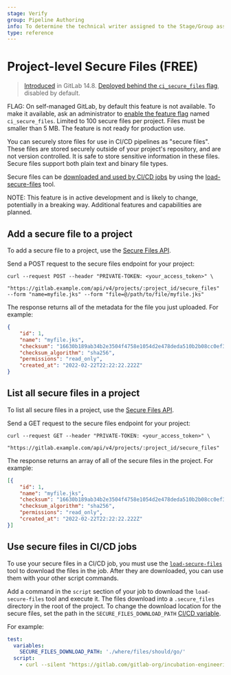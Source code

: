 ```yaml
---
stage: Verify
group: Pipeline Authoring
info: To determine the technical writer assigned to the Stage/Group associated with this page, see https://about.gitlab.com/handbook/engineering/ux/technical-writing/#assignments
type: reference
---
```


# Project-level Secure Files **(FREE)**

> [Introduced](https://gitlab.com/gitlab-org/gitlab/-/merge_requests/78227) in GitLab 14.8. [Deployed behind the `ci_secure_files` flag](../../administration/feature_flags.md), disabled by default.

FLAG:
On self-managed GitLab, by default this feature is not available. To make it available,
ask an administrator to [enable the feature flag](../../administration/feature_flags.md)
named `ci_secure_files`. Limited to 100 secure files per project. Files must be smaller
than 5 MB. The feature is not ready for production use.

You can securely store files for use in CI/CD pipelines as "secure files". These files
are stored securely outside of your project's repository, and are not version controlled.
It is safe to store sensitive information in these files. Secure files support both
plain text and binary file types.

Secure files can be [downloaded and used by CI/CD jobs](#use-secure-files-in-cicd-jobs)
by using the [load-secure-files](https://gitlab.com/gitlab-org/incubation-engineering/devops-for-mobile-apps/load-secure-files)
tool.

NOTE:
This feature is in active development and is likely to change, potentially in a breaking way.
Additional features and capabilities are planned.

## Add a secure file to a project

To add a secure file to a project, use the [Secure Files API](../../api/secure_files.md#create-secure-file).

Send a POST request to the secure files endpoint for your project:

```shell
curl --request POST --header "PRIVATE-TOKEN: <your_access_token>" \
     "https://gitlab.example.com/api/v4/projects/:project_id/secure_files" --form "name=myfile.jks" --form "file=@/path/to/file/myfile.jks"
```

The response returns all of the metadata for the file you just uploaded. For example:

```json
{
    "id": 1,
    "name": "myfile.jks",
    "checksum": "16630b189ab34b2e3504f4758e1054d2e478deda510b2b08cc0ef38d12e80aac",
    "checksum_algorithm": "sha256",
    "permissions": "read_only",
    "created_at": "2022-02-22T22:22:22.222Z"
}
```

## List all secure files in a project

To list all secure files in a project, use the [Secure Files API](../../api/secure_files.md#list-project-secure-files).

Send a GET request to the secure files endpoint for your project:

```shell
curl --request GET --header "PRIVATE-TOKEN: <your_access_token>" \
     "https://gitlab.example.com/api/v4/projects/:project_id/secure_files"
```

The response returns an array of all of the secure files in the project. For example:

```json
[{
    "id": 1,
    "name": "myfile.jks",
    "checksum": "16630b189ab34b2e3504f4758e1054d2e478deda510b2b08cc0ef38d12e80aac",
    "checksum_algorithm": "sha256",
    "permissions": "read_only",
    "created_at": "2022-02-22T22:22:22.222Z"
}]
```

## Use secure files in CI/CD jobs

To use your secure files in a CI/CD job, you must use the [`load-secure-files`](https://gitlab.com/gitlab-org/incubation-engineering/devops-for-mobile-apps/load-secure-files)
tool to download the files in the job. After they are downloaded, you can use them
with your other script commands.

Add a command in the `script` section of your job to download the `load-secure-files` tool
and execute it. The files download into a `.secure_files` directory in the root of the project.
To change the download location for the secure files, set the path in the `SECURE_FILES_DOWNLOAD_PATH`
[CI/CD variable](../variables/index.md).

For example:

```yaml
test:
  variables:
    SECURE_FILES_DOWNLOAD_PATH: './where/files/should/go/'
  script:
    - curl --silent "https://gitlab.com/gitlab-org/incubation-engineering/devops-for-mobile-apps/load-secure-files/-/raw/main/installer" | bash
```
